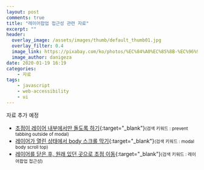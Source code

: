 ```yaml
---
layout: post
comments: true
title: "레이어팝업 접근성 관련 자료"
excerpt: ""
header:
  overlay_image: /assets/images/thumb/default_thumb01.jpg
  overlay_filter: 0.4
  image_link: https://pixabay.com/ko/photos/%EC%84%A0%EC%85%8B-%EC%96%91%EA%B7%80%EB%B9%84-%EB%B0%B1%EB%9D%BC%EC%9D%B4%ED%8A%B8-%EA%BD%83-174276/
  image_author: danigeza
date: 2020-01-19 16:19
categories:
    - 자료
tags:
    - javascript
    - web-accessibility
    - ui
---
```


자료 추가 예정

* [초점이 레이어 내부에서만 돌도록 하기](https://stackoverflow.com/questions/14572084/keep-tabbing-within-modal-pane-only){:target="_blank"}<small>(검색 키워드 : prevent tabbing outside of modal)</small>
* [레이어가 열린 상태에서 body 스크롤 막기](https://css-tricks.com/prevent-page-scrolling-when-a-modal-is-open/){:target="_blank"}<small>(검색 키워드 : modal body scroll top)</small>
* [레이어를 닫은 후, 원래 있던 곳으로 초점 이동](https://www.wah.or.kr:444/Participation/consultingView.asp?seq=10354&page=1&cType=&FindTxt=&flag=2&FindCol=0){:target="_blank"}<small>(검색 키워드 : 레이어팝업 접근성)</small>
